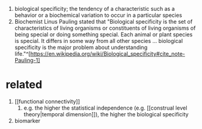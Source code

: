 1. biological specificity; the tendency of a characteristic such as a behavior or a biochemical variation to occur in a particular species
2. Biochemist Linus Pauling stated that "Biological specificity is the set of characteristics of living organisms or constituents of living organisms of being special or doing something special. Each animal or plant species is special. It differs in some way from all other species ... biological specificity is the major problem about understanding life."^[https://en.wikipedia.org/wiki/Biological_specificity#cite_note-Pauling-1]

# related
1. [[functional connectivity]]
	1. e.g. the higher the statistical independence (e.g. [[construal level theory|temporal dimension]]), the higher the biological specificity
2. biomarker